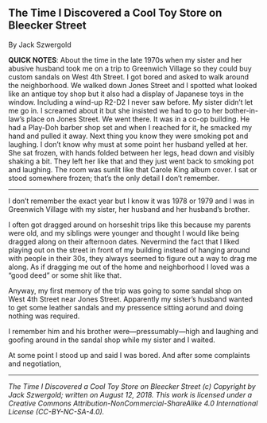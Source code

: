## The Time I Discovered a Cool Toy Store on Bleecker Street

By Jack Szwergold

**QUICK NOTES**: About the time in the late 1970s when my sister and her abusive husband took me on a trip to Greenwich Village so they could buy custom sandals on West 4th Street. I got bored and asked to walk around the neighborhood. We walked down Jones Street and I spotted what looked like an antique toy shop but it also had a display of Japanese toys in the window. Including a wind-up R2-D2 I never saw before. My sister didn’t let me go in. I screamed about it but she insisted we had to go to her bother-in-law’s place on Jones Street. We went there. It was in a co-op building. He had a Play-Doh barber shop set and when I reached for it, he smacked my hand and pulled it away. Next thing you know they were smoking pot and laughing. I don’t know why must at some point her husband yelled at her. She sat frozen, with hands folded between her legs, head down and visibly shaking a bit. They left her like that and they just went back to smoking pot and laughing. The room was sunlit like that Carole King album cover. I sat or stood somewhere frozen; that’s the only detail I don’t remember.

***

I don’t remember the exact year but I know it was 1978 or 1979 and I was in Greenwich Village with my sister, her husband and her husband’s brother.

I often got dragged around on horseshit trips like this because my parents were old, and my siblings were younger and thought I would like being dragged along on their afternoon dates. Nevermind the fact that I liked playing out on the street in front of my building instead of hanging around with people in their 30s, they always seemed to figure out a way to drag me along. As if dragging me out of the home and neighborhood I loved was a “good deed” or some shit like that.

Anyway, my first memory of the trip was going to some sandal shop on West 4th Street near Jones Street. Apparently my sister’s husband wanted to get some leather sandals and my pressence sitting aorund and doing nothing was required.

I remember him and his brother were—pressumably—high and laughing and goofing around in the sandal shop while my sister and I waited.

At some point I stood up and said I was bored. And after some complaints and negotiation, 

***

*The Time I Discovered a Cool Toy Store on Bleecker Street (c) Copyright by Jack Szwergold; written on August 12, 2018. This work is licensed under a Creative Commons Attribution-NonCommercial-ShareAlike 4.0 International License (CC-BY-NC-SA-4.0).*